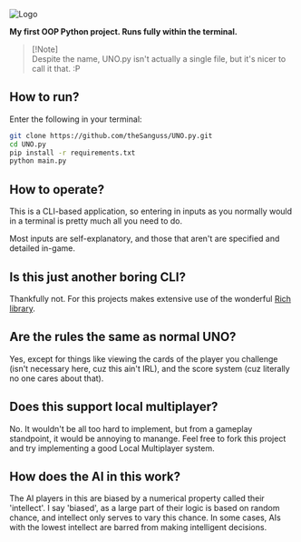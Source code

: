 ![Logo](/UNO_icon_new.ico)

**My first OOP Python project. Runs fully within the terminal.**

> [!Note]\
> Despite the name, UNO.py isn't actually a single file, but it's nicer to call it that. :P

## How to run?

Enter the following in your terminal:

```bash
git clone https://github.com/theSanguss/UNO.py.git
cd UNO.py
pip install -r requirements.txt
python main.py
```

## How to operate?

This is a CLI-based application, so entering in inputs as you normally would in a terminal is pretty much all you need to do.

Most inputs are self-explanatory, and those that aren't are specified and detailed in-game.

## Is this just another boring CLI?

Thankfully not. For this projects makes extensive use of the wonderful [Rich library](https://github.com/Textualize/rich/).

## Are the rules the same as normal UNO?

Yes, except for things like viewing the cards of the player you challenge (isn't necessary here, cuz this ain't IRL), and the score system (cuz literally no one cares about that).

## Does this support local multiplayer?

No. It wouldn't be all too hard to implement, but from a gameplay standpoint, it would be annoying to manange. Feel free to fork this project and try implementing a good Local Multiplayer system.

## How does the AI in this work?

The AI players in this are biased by a numerical property called their 'intellect'. I say 'biased', as a large part of their logic is based on random chance, and intellect only serves to vary this chance. In some cases, AIs with the lowest intellect are barred from making intelligent decisions.
